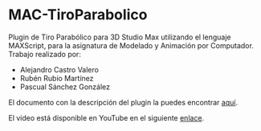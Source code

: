 # MAC-TiroParabolico

Plugin de Tiro Parabólico para 3D Studio Max utilizando el lenguaje MAXScript, para la asignatura de Modelado y Animación por Computador. Trabajo realizado por:

* Alejandro Castro Valero
* Rubén Rubio Martínez
* Pascual Sánchez González

El documento con la descripción del plugin la puedes encontrar [aquí](https://github.com/AlejandroDCastro/MAC-TiroParabolico/blob/master/Viernes17-Ruben-Alejandro-Pascual/MaxScriptInforme.pdf "Informe").

El vídeo está disponible en YouTube en el siguiente [enlace](https://www.youtube.com/watch?v=Qbhi_JtIsgU "Tiro Parabólico").
